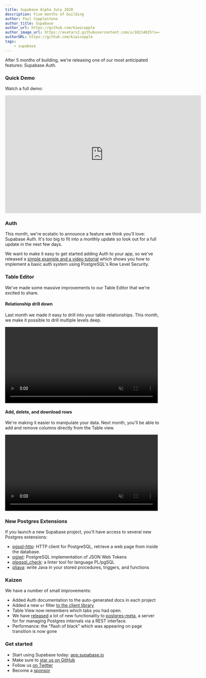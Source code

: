 ```yaml
---
title: Supabase Alpha July 2020
description: Five months of building
author: Paul Copplestone
author_title: Supabase
author_url: https://github.com/kiwicopple
author_image_url: https://avatars2.githubusercontent.com/u/10214025?s=400&u=c6775be2ae667e2acae3ccd347fed62bb3f5b3e7&v=4
authorURL: https://github.com/kiwicopple
tags: 
    - supabase
---
```


After 5 months of building, we're releasing one of our most anticipated features: Supabase Auth. 

<!--truncate-->

### Quick Demo

Watch a full demo:

<iframe className="w-full" width="640" height="385" src="https://www.loom.com/embed/17fbbc3bc9b2459eb0efbbb174b2ce7b" frameBorder="0" allowFullScreen></iframe>

### Auth

This month, we're ecstatic to announce a feature we think you'll love: Supabase Auth. It's too big to fit into a monthly update so look out for a full update in the next few days.

We want to make it easy to get started adding Auth to your app, so we've released a [simple example and a video tutorial](https://dev.to/supabase/create-a-slack-clone-with-next-js-and-supabase-3lhd) which shows you how to implement a basic auth system using PostgreSQL's Row Level Security.

### Table Editor

We've made some massive improvements to our Table Editor that we're excited to share.

#### Relationship drill down

Last month we made it easy to drill into your table relationships. This month, we make it possible to drill multiple levels deep. 

<video width="99%" autoPlay="" loop="" muted="" playsInline="" controls="true">
<source src="/videos/relational-drilldown-zoom.mp4" type="video/mp4" />
</video>


#### Add, delete, and download rows

We're making it easier to manipulate your data. Next month, you'll be able to add and remove columns directly from the Table view.

<video width="99%" autoPlay="" loop="" muted="" playsInline="" controls="true">
<source src="/videos/csv-download-zoom.mp4" type="video/mp4" />
</video>

### New Postgres Extensions

If you launch a new Supabase project, you'll have access to several new Postgres extensions:

- [pgsql-http](https://github.com/pramsey/pgsql-http): HTTP client for PostgreSQL, retrieve a web page from inside the database.
- [pgjwt](https://github.com/michelp/pgjwt): PostgreSQL implementation of JSON Web Tokens
- [plpgsql_check](https://github.com/okbob/plpgsql_check): a linter tool for language PL/pgSQL
- [pljava](https://github.com/tada/pljava): write Java in your stored procedures, triggers, and functions

### Kaizen

We have a number of small improvements:

- Added Auth documentation to the auto-generated docs in each project
- Added a new `or` filter [to the client library](https://supabase.io/docs/library/get#or)
- Table View now remembers which tabs you had open.
- We have [released](https://github.com/supabase/postgres-meta/releases) a lot of new functionality to [postgres-meta](https://github.com/supabase/postgres-meta), a server for for managing Postgres internals via a REST interface.
- Performance: the "flash of black" which was appearing on page transition is now gone

### Get started

- Start using Supabase today: [app.supabase.io](https://app.supabase.io)
- Make sure to [star us on GitHub](https://github.com/supabase/supabase)
- Follow us [on Twitter](https://twitter.com/supabase_io)
- Become a [sponsor](https://github.com/sponsors/supabase)